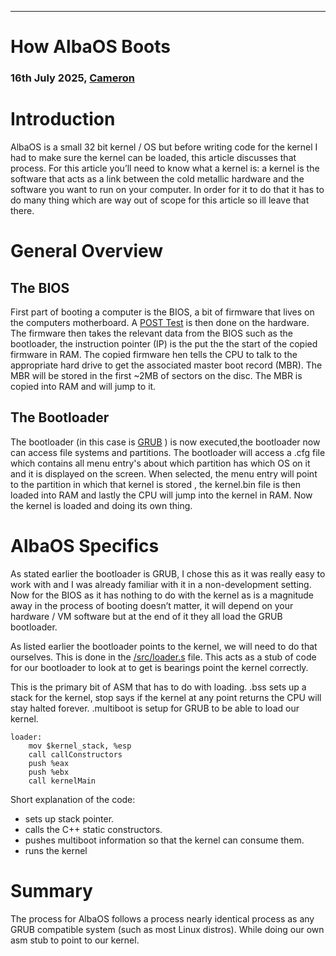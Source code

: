 
* * *

How AlbaOS Boots
===============================================

### 16th July 2025, [Cameron](https://camhdeveloper.netlify.app/)



# Introduction
AlbaOS is a small 32 bit kernel / OS but before writing code for the kernel I had to make sure the kernel can be loaded, this article discusses that process. For this article you’ll need to know what a kernel is: a kernel is the software that acts as a link between the cold metallic hardware and the software you want to run on your computer. In order for it to do that it has to do many thing which are way out of scope for this article so ill leave that there.

# General Overview

## The BIOS
First part of booting a computer is the BIOS, a bit of firmware that lives on the computers motherboard. A [POST Test](https://en.wikipedia.org/wiki/Power-on_self-test) is then done on the hardware.  The firmware then takes the relevant data from the BIOS such as the bootloader, the instruction pointer (IP) is the put the the start of the copied firmware in RAM. The copied firmware hen tells the CPU to talk to the appropriate hard drive to get the associated master boot record (MBR). The MBR will be stored in the first ~2MB of sectors on the disc. The MBR is copied into RAM and will jump to it.

## The Bootloader
The bootloader (in this case is [GRUB](https://en.wikipedia.org/wiki/GNU_GRUB) ) is now executed,the bootloader now can access file systems and partitions. The bootloader will access a .cfg file which contains all menu entry's about which partition has which OS on it and it is displayed on the screen. When selected, the menu entry will point to the partition in which that kernel is stored , the kernel.bin file is then loaded into RAM and lastly the CPU will jump into the kernel in RAM. Now the kernel is loaded and doing its own thing.

# AlbaOS Specifics
As stated earlier the bootloader is GRUB, I chose this as it was really easy to work with and I was already familiar with it in a non-development setting. Now for the BIOS as it has nothing to do with the kernel as is a magnitude away in the process of booting doesn’t matter, it will depend on your hardware / VM software but at the end of it they all load the GRUB bootloader.

As listed earlier the bootloader points to the kernel, we will need to do that ourselves. This is done in the [/src/loader.s](https://github.com/CamH04/AlbaOS/blob/master/src/loader.s) file. This acts as a stub of code for our bootloader to look at to get is bearings point the kernel correctly.

This is the primary bit of ASM that has to do with loading. .bss sets up a stack for the kernel, stop says if the kernel at any point returns the CPU will stay halted forever. .multiboot is setup for GRUB to be able to load our kernel.

```
loader:
    mov $kernel_stack, %esp
    call callConstructors
    push %eax
    push %ebx
    call kernelMain
```
Short explanation of the code:
+ sets up stack pointer.
+ calls the C++ static constructors.
+ pushes multiboot information so that the kernel can consume them.
+ runs the kernel

# Summary

The process for AlbaOS follows a process nearly identical process as any GRUB compatible system (such as most Linux distros). While doing our own asm stub to point to our kernel.
